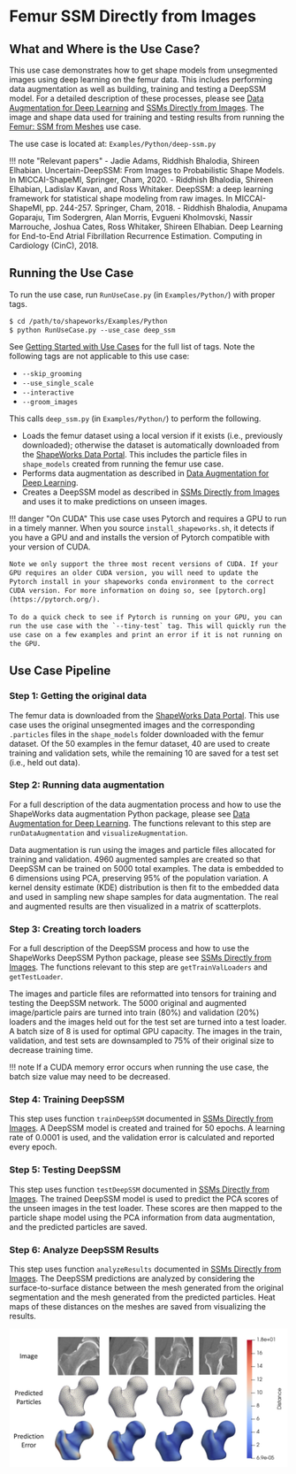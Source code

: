 # Femur SSM Directly from Images

## What and Where is the Use Case? 

This use case demonstrates how to get shape models from unsegmented images using deep learning on the femur data. This includes performing data augmentation as well as building, training and testing a DeepSSM model. For a detailed description of these processes, please see [Data Augmentation for Deep Learning](../deep-learning/data-augmentation.md) and [SSMs Directly from Images](../deep-learning/deep-ssm.md). The image and shape data used for training and testing results from running the [Femur: SSM from Meshes](femur.md) use case.

The use case is located at: `Examples/Python/deep-ssm.py`

!!! note "Relevant papers"
    - Jadie Adams, Riddhish Bhalodia, Shireen Elhabian. Uncertain-DeepSSM: From Images to Probabilistic Shape Models. In MICCAI-ShapeMI, Springer, Cham, 2020.
    - Riddhish Bhalodia, Shireen Elhabian, Ladislav Kavan, and Ross Whitaker. DeepSSM: a deep learning framework for statistical shape modeling from raw images. In MICCAI-ShapeMI, pp. 244-257. Springer, Cham, 2018.
    - Riddhish Bhalodia, Anupama Goparaju, Tim Sodergren, Alan Morris, Evgueni Kholmovski, Nassir Marrouche, Joshua Cates, Ross Whitaker, Shireen Elhabian. Deep Learning for End-to-End Atrial Fibrillation Recurrence Estimation. Computing in Cardiology (CinC), 2018.

## Running the Use Case

To run the use case, run `RunUseCase.py` (in `Examples/Python/`) with proper tags.

```
$ cd /path/to/shapeworks/Examples/Python
$ python RunUseCase.py --use_case deep_ssm
```

See [Getting Started with Use Cases](../use-cases/use-cases.md#running-use-case) for the full list of tags. Note the following tags are not applicable to this use case:

* `--skip_grooming`
* `--use_single_scale`
* `--interactive`
* `--groom_images`

This calls `deep_ssm.py` (in `Examples/Python/`) to perform the following.

* Loads the femur dataset using a local version if it exists (i.e., previously downloaded); otherwise the dataset is automatically downloaded from the [ShapeWorks Data Portal](http://cibc1.sci.utah.edu:8080/). This includes the particle files in `shape_models` created from running the femur use case. 
* Performs data augmentation as described in [Data Augmentation for Deep Learning](../deep-learning/data-augmentation.md).
* Creates a DeepSSM model as described in [SSMs Directly from Images](../deep-learning/deep-ssm.md) and uses it to make predictions on unseen images.

!!! danger "On CUDA"
    This use case uses Pytorch and requires a GPU to run in a timely manner. When you source `install_shapeworks.sh`, it detects if you have a GPU and and installs the version of Pytorch compatible with your version of CUDA. 
    
    Note we only support the three most recent versions of CUDA. If your GPU requires an older CUDA version, you will need to update the Pytorch install in your shapeworks conda environment to the correct CUDA version. For more information on doing so, see [pytorch.org](https://pytorch.org/). 
    
    To do a quick check to see if Pytorch is running on your GPU, you can run the use case with the `--tiny-test` tag. This will quickly run the use case on a few examples and print an error if it is not running on the GPU.

## Use Case Pipeline

### Step 1: Getting the original data

The femur data is downloaded from the [ShapeWorks Data Portal](http://cibc1.sci.utah.edu:8080/). This use case uses the original unsegmented images and the corresponding `.particles` files in the `shape_models` folder downloaded with the femur dataset. Of the 50 examples in the femur dataset, 40 are used to create training and validation sets, while the remaining 10 are saved for a test set (i.e., held out data).

### Step 2: Running data augmentation

For a full description of the data augmentation process and how to use the ShapeWorks data augmentation Python package, please see [Data Augmentation for Deep Learning](../deep-learning/data-augmentation.md). The functions relevant to this step are `runDataAugmentation` and `visualizeAugmentation`.

Data augmentation is run using the images and particle files allocated for training and validation. 4960 augmented samples are created so that DeepSSM can be trained on 5000 total examples. The data is embedded to 6 dimensions using PCA, preserving 95% of the population variation. A kernel density estimate (KDE) distribution is then fit to the embedded data and used in sampling new shape samples for data augmentation. The real and augmented results are then visualized in a matrix of scatterplots.

### Step 3: Creating torch loaders

For a full description of the DeepSSM process and how to use the ShapeWorks DeepSSM Python package, please see [SSMs Directly from Images](../deep-learning/deep-ssm.md). The functions relevant to this step are `getTrainValLoaders` and `getTestLoader`.

The images and particle files are reformatted into tensors for training and testing the DeepSSM network. The 5000 original and augmented image/particle pairs are turned into train (80%) and validation (20%) loaders and the images held out for the test set are turned into a test loader. A batch size of 8 is used for optimal GPU capacity. The images in the train, validation, and test sets are downsampled to 75% of their original size to decrease training time.

!!! note 
    If a CUDA memory error occurs when running the use case, the batch size value may need to be decreased. 

### Step 4: Training DeepSSM 

This step uses function `trainDeepSSM` documented in [SSMs Directly from Images](../deep-learning/deep-ssm.md). A DeepSSM model is created and trained for 50 epochs. A learning rate of 0.0001 is used, and the validation error is calculated and reported every epoch.

### Step 5: Testing DeepSSM

This step uses function `testDeepSSM` documented in [SSMs Directly from Images](../deep-learning/deep-ssm.md). The trained DeepSSM model is used to predict the PCA scores of the unseen images in the test loader. These scores are then mapped to the particle shape model using the PCA information from data augmentation, and the predicted particles are saved.

### Step 6: Analyze DeepSSM Results

This step uses function `analyzeResults` documented in [SSMs Directly from Images](../deep-learning/deep-ssm.md). The DeepSSM predictions are analyzed by considering the surface-to-surface distance between the mesh generated from the original segmentation and the mesh generated from the predicted particles. Heat maps of these distances on the meshes are saved from visualizing the results.

![DeepSSM Results](../img/deep-learning/DeepSSMResults.png)
